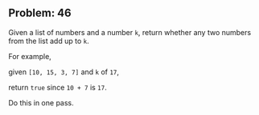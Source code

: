 Problem: 46
---
Given a list of numbers and a number `k`,
return whether any two numbers from the list add up to `k`.

For example,

given `[10, 15, 3, 7]` and `k` of `17`,

return `true` since `10 + 7` is `17`.

Do this in one pass.
